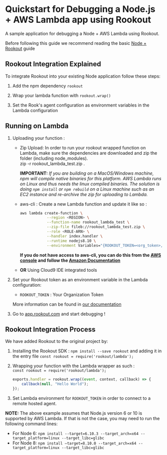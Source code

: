 # Quickstart for Debugging a Node.js + AWS Lambda app using Rookout

A sample application for debugging a Node + AWS Lambda using Rookout.

Before following this guide we recommend reading the basic [Node + Rookout] guide

## Rookout Integration Explained

To integrate Rookout into your existing Node application follow these steps:

1. Add the npm dependency `rookout`

1. Wrap your lambda function with `rookout.wrap()`

1. Set the Rook's agent configuration as environment variables in the Lambda configuration

## Running on Lambda

1. Uploading your function : 
    - Zip Upload: In order to run your rookout wrapped function on Lambda, make sure the dependencies are downloaded and zip
    the folder (including node_modules).  
    zip -r rookout_lambda_test.zip .
    
        **IMPORTANT:** _If you are building on a MacOS/Windows machine, npm will compile native binaries for this platform. AWS Lambda runs on Linux and thus needs the linux compiled binaries. The solution is doing `npm install` or `npm rebuild` on a Linux machine such as an EC2 instance and re-archive the zip for uploading to Lambda._

    - aws-cli : Create a new Lambda function and update it like so :
        ```bash
        aws lambda create-function \
                    --region <REGION> \
                    --function-name rookout_lambda_test \
                    --zip-file fileb://rookout_lambda_test.zip \
                    --role <ROLE-ARN> \
                    --handler index.handler \
                    --runtime nodejs8.10 \
                    --environment Variables="{ROOKOUT_TOKEN=<org_token>,ROOKOUT_ROOK_TAGS=lambda}"
        ```

        **If you do not have access to aws-cli, you can do this from the [AWS console](https://console.aws.amazon.com/lambda/home/functions) and follow the [Amazon Documentation](https://docs.aws.amazon.com/lambda/latest/dg/get-started-create-function.html)**

    - **OR** Using Cloud9 IDE integrated tools


1. Set your Rookout token as an environment variable in the Lambda configuration:
    - `ROOKOUT_TOKEN` : Your Organization Token
    
    More information can be found in [our documentation](https://docs.rookout.com/docs/installation-node.html)

1. Go to [app.rookout.com](https://app.rookout.com) and start debugging !


## Rookout Integration Process

We have added Rookout to the original project by:
1. Installing the Rookout SDK : `npm install --save rookout` and adding it in the entry file `const rookout = require('rookout/lambda');`

1. Wrapping your function with the Lambda wrapper as such :  
`const rookout = require('rookout/lambda');`

    ```javascript
    exports.handler = rookout.wrap((event, context, callback) => {
        callback(null, "Hello World");
    });
    ```
    
1. Set Lambda environment for `ROOKOUT_TOKEN` in order to connect to a remote hosted agent.

**NOTE:** The above example assumes that Node.js version 6 or 10 is supported by AWS Lambda. If that is not the case, you may need to run the following command lines:
- For Node 6:
    ```npm install --target=6.10.3 --target_arch=x64 --target_platform=linux --target_libc=glibc```
- For Node 8:
    ```npm install —target=8.10.0 --target_arch=x64 --target_platform=linux --target_libc=glibc```

[Node + Rookout]: https://docs.rookout.com/docs/installation-node.html

